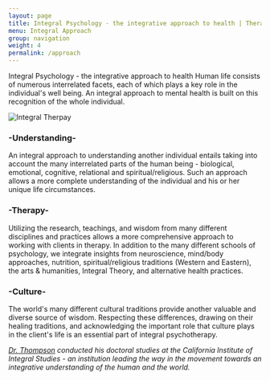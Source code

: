 ```yaml
---
layout: page
title: Integral Psychology - the integrative approach to health | Therapy Minneapolis - Integral Psychotherapy
menu: Integral Approach
group: navigation
weight: 4
permalink: /approach
---
```


Integral Psychology - the integrative approach to health
Human life consists of numerous interrelated facets, each of which plays a key role in the individual's well being. An integral approach to mental health is built on this recognition of the whole individual.

![Integral Therpay](/files/integral1.jpg)

### -Understanding-

An integral approach to understanding another individual entails taking into account the many interrelated parts of the human being - biological, emotional, cognitive, relational and spiritual/religious. Such an approach allows a more complete understanding of the individual and his or her unique life circumstances.

### -Therapy-

Utilizing the research, teachings, and wisdom from many different disciplines and practices allows a more comprehensive approach to working with clients in therapy. In addition to the many different schools of psychology, we integrate insights from neuroscience, mind/body approaches, nutrition, spiritual/religious traditions (Western and Eastern), the arts & humanities, Integral Theory, and alternative health practices.

### -Culture-

The world's many different cultural traditions provide another valuable and diverse source of wisdom. Respecting these differences, drawing on their healing traditions, and acknowledging the important role that culture plays in the client's life is an essential part of integral psychotherapy.

_[Dr. Thompson](/credentials) conducted his doctoral studies at the California Institute of Integral Studies - an institution leading the way in the movement towards an integrative understanding of the human and the world._